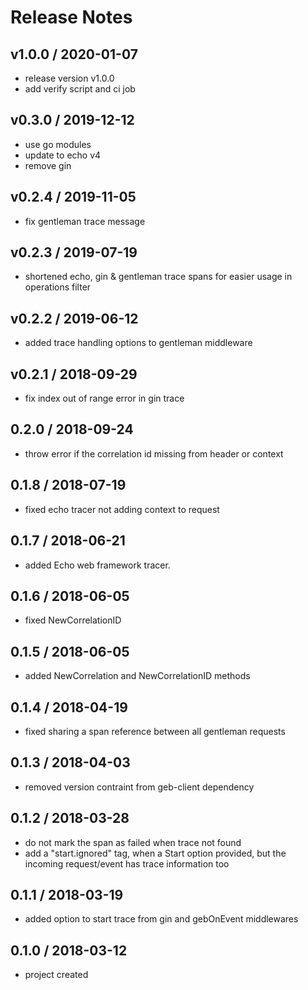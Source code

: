 # Release Notes

## v1.0.0 / 2020-01-07
- release version v1.0.0
- add verify script and ci job 

## v0.3.0 / 2019-12-12
- use go modules
- update to echo v4
- remove gin

## v0.2.4 / 2019-11-05
- fix gentleman trace message

## v0.2.3 / 2019-07-19
- shortened echo, gin & gentleman trace spans for easier usage in operations filter 

## v0.2.2 / 2019-06-12
- added trace handling options to gentleman middleware

## v0.2.1 / 2018-09-29
- fix index out of range error in gin trace

## 0.2.0 / 2018-09-24
- throw error if the correlation id missing from header or context

## 0.1.8 / 2018-07-19
- fixed echo tracer not adding context to request

## 0.1.7 / 2018-06-21
- added Echo web framework tracer.

## 0.1.6 / 2018-06-05
- fixed NewCorrelationID

## 0.1.5 / 2018-06-05
- added NewCorrelation and NewCorrelationID methods 

## 0.1.4 / 2018-04-19
- fixed sharing a span reference between all gentleman requests

## 0.1.3 / 2018-04-03
- removed version contraint from geb-client dependency

## 0.1.2 / 2018-03-28
- do not mark the span as failed when trace not found
- add a "start.ignored" tag, when a Start option provided, but the incoming request/event has trace information too

## 0.1.1 / 2018-03-19
- added option to start trace from gin and gebOnEvent middlewares

## 0.1.0 / 2018-03-12
- project created

